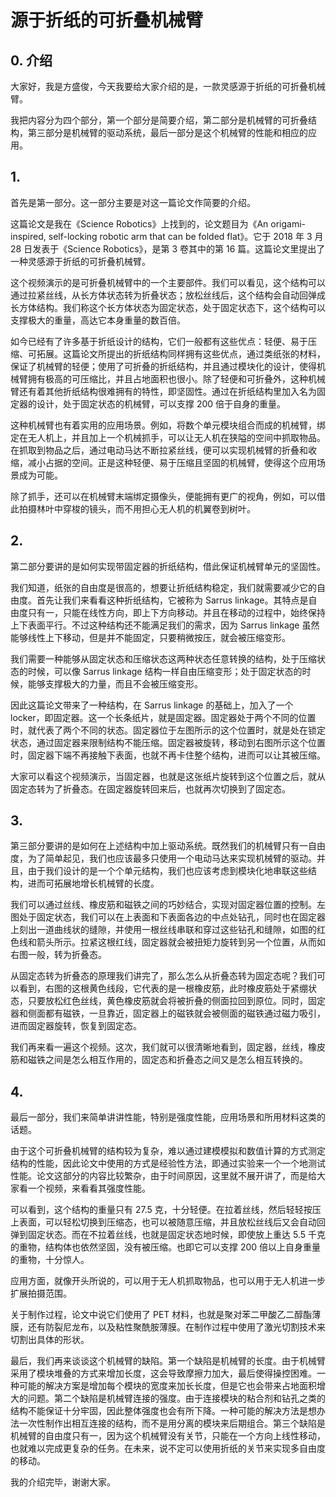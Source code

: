 # 源于折纸的可折叠机械臂

## 0. 介绍

大家好，我是方盛俊，今天我要给大家介绍的是，一款灵感源于折纸的可折叠机械臂。

我把内容分为四个部分，第一个部分是简要介绍，第二部分是机械臂的可折叠结构，第三部分是机械臂的驱动系统，最后一部分是这个机械臂的性能和相应的应用。

## 1.

首先是第一部分。这一部分主要是对这一篇论文作简要的介绍。

这篇论文是我在《Science Robotics》上找到的，论文题目为《An origami-inspired, self-locking robotic arm that can be folded flat》。它于 2018 年 3 月 28 日发表于《Science Robotics》，是第 3 卷其中的第 16 篇。这篇论文里提出了一种灵感源于折纸的可折叠机械臂。

这个视频演示的是可折叠机械臂中的一个主要部件。我们可以看见，这个结构可以通过拉紧丝线，从长方体状态转为折叠状态；放松丝线后，这个结构会自动回弹成长方体结构。我们称这个长方体状态为固定状态，处于固定状态下，这个结构可以支撑极大的重量，高达它本身重量的数百倍。

如今已经有了许多基于折纸设计的结构，它们一般都有这些优点：轻便、易于压缩、可拓展。这篇论文所提出的折纸结构同样拥有这些优点，通过类纸张的材料，保证了机械臂的轻便；使用了可折叠的折纸结构，并且通过模块化的设计，使得机械臂拥有极高的可压缩比，并且占地面积也很小。除了轻便和可折叠外，这种机械臂还有着其他折纸结构很难拥有的特性，即坚固性。通过在折纸结构里加入名为固定器的设计，处于固定状态的机械臂，可以支撑 200 倍于自身的重量。

这种机械臂也有着实用的应用场景。例如，将数个单元模块组合而成的机械臂，绑定在无人机上，并且加上一个机械抓手，可以让无人机在狭隘的空间中抓取物品。在抓取到物品之后，通过电动马达不断拉紧丝线，便可以实现机械臂的折叠和收缩，减小占据的空间。正是这种轻便、易于压缩且坚固的机械臂，使得这个应用场景成为可能。

除了抓手，还可以在机械臂末端绑定摄像头，便能拥有更广的视角，例如，可以借此拍摄林叶中穿梭的镜头，而不用担心无人机的机翼卷到树叶。


## 2.

第二部分要讲的是如何实现带固定器的折纸结构，借此保证机械臂单元的坚固性。

我们知道，纸张的自由度是很高的，想要让折纸结构稳定，我们就需要减少它的自由度。首先让我们来看看这种折纸结构，它被称为 Sarrus linkage。其特点是自由度只有一，只能在线性方向，即上下方向移动。并且在移动的过程中，始终保持上下表面平行。不过这种结构还不能满足我们的需求，因为 Sarrus linkage 虽然能够线性上下移动，但是并不能固定，只要稍微按压，就会被压缩变形。

我们需要一种能够从固定状态和压缩状态这两种状态任意转换的结构，处于压缩状态的时候，可以像 Sarrus linkage 结构一样自由压缩变形；处于固定状态的时候，能够支撑极大的力量，而且不会被压缩变形。

因此这篇论文带来了一种结构，在 Sarrus linkage 的基础上，加入了一个 locker，即固定器。这一个长条纸片，就是固定器。固定器处于两个不同的位置时，就代表了两个不同的状态。固定器位于左图所示的这个位置时，就是处在锁定状态，通过固定器来限制结构不能压缩。固定器被旋转，移动到右图所示这个位置时，固定器下端不再接触下表面，也就不再卡住整个结构，进而可以让其被压缩。

大家可以看这个视频演示，当固定器，也就是这张纸片旋转到这个位置之后，就从固定态转为了折叠态。在固定器旋转回来后，也就再次切换到了固定态。


## 3.

第三部分要讲的是如何在上述结构中加上驱动系统。既然我们的机械臂只有一自由度，为了简单起见，我们也应该最多只使用一个电动马达来实现机械臂的驱动。并且，由于我们设计的是一个个单元结构，我们也应该考虑到模块化地串联这些结构，进而可拓展地增长机械臂的长度。

我们可以通过丝线、橡皮筋和磁铁之间的巧妙结合，实现对固定器位置的控制。左图处于固定状态，我们可以在上表面和下表面各边的中点处钻孔，同时也在固定器上刻出一道曲线状的缝隙，并使用一根丝线串联和穿过这些钻孔和缝隙，如图的红色线和箭头所示。拉紧这根红线，固定器就会被扭矩力旋转到另一个位置，从而如右图一般，转为折叠态。

从固定态转为折叠态的原理我们讲完了，那么怎么从折叠态转为固定态呢？我们可以看到，右图的这根黄色线段，它代表的是一根橡皮筋，此时橡皮筋处于紧绷状态，只要放松红色丝线，黄色橡皮筋就会将被折叠的侧面拉回到原位。同时，固定器和侧面都有磁铁，一旦靠近，固定器上的磁铁就会被侧面的磁铁通过磁力吸引，进而固定器旋转，恢复到固定态。

我们再来看一遍这个视频。这次，我们就可以很清晰地看到，固定器，丝线，橡皮筋和磁铁之间是怎么相互作用的，固定态和折叠态之间又是怎么相互转换的。


## 4.

最后一部分，我们来简单讲讲性能，特别是强度性能，应用场景和所用材料这类的话题。

由于这个可折叠机械臂的结构较为复杂，难以通过建模模拟和数值计算的方式测定结构的性能，因此论文中使用的方式是经验性方法，即通过实验来一个一个地测试性能。论文这部分的内容比较繁杂，由于时间原因，这里就不展开讲了，而是给大家看一个视频，来看看其强度性能。

可以看到，这个结构的重量只有 27.5 克，十分轻便。在拉着丝线，然后轻轻按压上表面，可以轻松切换到压缩态，也可以被随意压缩，并且放松丝线后又会自动回弹到固定状态。而在不拉着丝线，也就是固定状态地时候，即使放上重达 5.5 千克的重物，结构体也依然坚固，没有被压缩。也即它可以支撑 200 倍以上自身重量的重物，十分惊人。

应用方面，就像开头所说的，可以用于无人机抓取物品，也可以用于无人机进一步扩展拍摄范围。

关于制作过程，论文中说它们使用了 PET 材料，也就是聚对苯二甲酸乙二醇酯薄膜，还有防裂尼龙布，以及粘性聚酰胺薄膜。在制作过程中使用了激光切割技术来切割出具体的形状。

最后，我们再来谈谈这个机械臂的缺陷。第一个缺陷是机械臂的长度。由于机械臂采用了模块堆叠的方式来增加长度，这会导致摩擦力加大，最后使得操控困难。一种可能的解决方案是增加每个模块的宽度来加长长度，但是它也会带来占地面积增大的问题。第二个缺陷是机械臂连接的强度。由于连接模块的粘合剂和钻孔之类的结构不能保证十分牢固，因此整体强度也会有所下降。一种可能的解决方法是想办法一次性制作出相互连接的结构，而不是用分离的模块来后期组合。第三个缺陷是机械臂的自由度只有一，因为这个机械臂没有关节，只能在一个方向上线性移动，也就难以完成更复杂的任务。在未来，说不定可以使用折纸的关节来实现多自由度的移动。

我的介绍完毕，谢谢大家。

